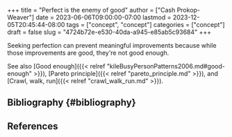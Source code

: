 +++
title = "Perfect is the enemy of good"
author = ["Cash Prokop-Weaver"]
date = 2023-06-06T09:00:00-07:00
lastmod = 2023-12-05T20:45:44-08:00
tags = ["concept", "concept"]
categories = ["concept"]
draft = false
slug = "4724b72e-e530-40da-a945-e85ab5c93684"
+++

Seeking perfection can prevent meaningful improvements because while those improvements are good, they're not good enough.

See also [Good enough]({{< relref "kileBusyPersonPatterns2006.md#good-enough" >}}), [Pareto principle]({{< relref "pareto_principle.md" >}}), and [Crawl, walk, run]({{< relref "crawl_walk_run.md" >}}).


## Bibliography {#bibliography}

## References

<style>.csl-entry{text-indent: -1.5em; margin-left: 1.5em;}</style><div class="csl-bib-body">
</div>

